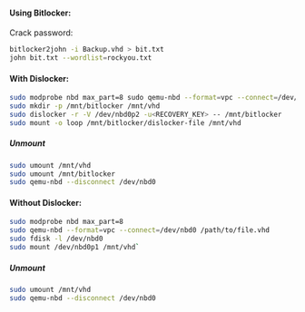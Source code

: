 #### Using Bitlocker:

Crack password:

```bash
bitlocker2john -i Backup.vhd > bit.txt
john bit.txt --wordlist=rockyou.txt
```
#### With Dislocker:

```bash
sudo modprobe nbd max_part=8 sudo qemu-nbd --format=vpc --connect=/dev/nbd0 /path/to/file.vhd
sudo mkdir -p /mnt/bitlocker /mnt/vhd
sudo dislocker -r -V /dev/nbd0p2 -u<RECOVERY_KEY> -- /mnt/bitlocker
sudo mount -o loop /mnt/bitlocker/dislocker-file /mnt/vhd
```
##### Unmount

```bash
sudo umount /mnt/vhd
sudo umount /mnt/bitlocker
sudo qemu-nbd --disconnect /dev/nbd0
```

#### Without Dislocker:

```bash
sudo modprobe nbd max_part=8
sudo qemu-nbd --format=vpc --connect=/dev/nbd0 /path/to/file.vhd
sudo fdisk -l /dev/nbd0
sudo mount /dev/nbd0p1 /mnt/vhd`
```

##### Unmount

```bash
sudo umount /mnt/vhd
sudo qemu-nbd --disconnect /dev/nbd0
```

